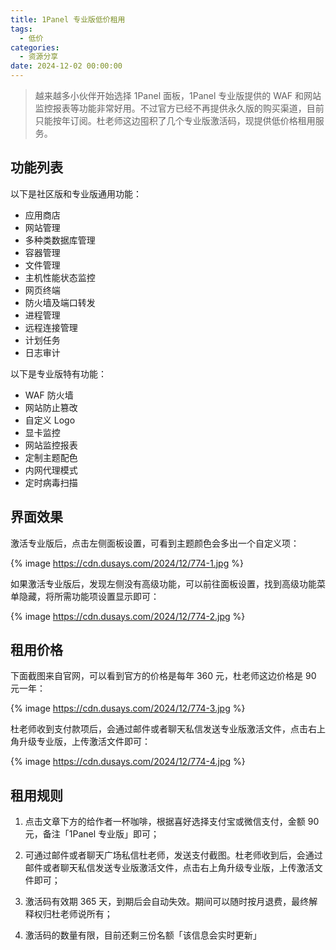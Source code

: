 ```yaml
---
title: 1Panel 专业版低价租用
tags:
  - 低价
categories:
  - 资源分享
date: 2024-12-02 00:00:00
---
```


> 越来越多小伙伴开始选择 1Panel 面板，1Panel 专业版提供的 WAF 和网站监控报表等功能非常好用。不过官方已经不再提供永久版的购买渠道，目前只能按年订阅。杜老师这边囤积了几个专业版激活码，现提供低价格租用服务。

<!-- more -->

## 功能列表

以下是社区版和专业版通用功能：

* 应用商店
* 网站管理
* 多种类数据库管理
* 容器管理
* 文件管理
* 主机性能状态监控
* 网页终端
* 防火墙及端口转发
* 进程管理
* 远程连接管理
* 计划任务
* 日志审计

以下是专业版特有功能：

* WAF 防火墙
* 网站防止篡改
* 自定义 Logo
* 显卡监控
* 网站监控报表
* 定制主题配色
* 内网代理模式
* 定时病毒扫描

## 界面效果

激活专业版后，点击左侧面板设置，可看到主题颜色会多出一个自定义项：

{% image https://cdn.dusays.com/2024/12/774-1.jpg %}

如果激活专业版后，发现左侧没有高级功能，可以前往面板设置，找到高级功能菜单隐藏，将所需功能项设置显示即可：

{% image https://cdn.dusays.com/2024/12/774-2.jpg %}

## 租用价格

下面截图来自官网，可以看到官方的价格是每年 360 元，杜老师这边价格是 90 元一年：

{% image https://cdn.dusays.com/2024/12/774-3.jpg %}

杜老师收到支付款项后，会通过邮件或者聊天私信发送专业版激活文件，点击右上角升级专业版，上传激活文件即可：

{% image https://cdn.dusays.com/2024/12/774-4.jpg %}

## 租用规则

1. 点击文章下方的给作者一杯咖啡，根据喜好选择支付宝或微信支付，金额 90 元，备注「1Panel 专业版」即可；

2. 可通过邮件或者聊天广场私信杜老师，发送支付截图。杜老师收到后，会通过邮件或者聊天私信发送专业版激活文件，点击右上角升级专业版，上传激活文件即可；

3. 激活码有效期 365 天，到期后会自动失效。期间可以随时按月退费，最终解释权归杜老师说所有；

4. 激活码的数量有限，目前还剩三份名额「该信息会实时更新」